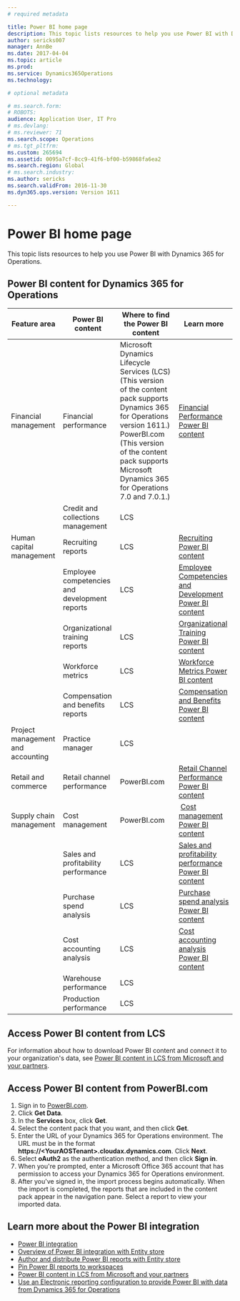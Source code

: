 ```yaml
---
# required metadata

title: Power BI home page
description: This topic lists resources to help you use Power BI with Dynamics 365 for Operations.
author: sericks007
manager: AnnBe
ms.date: 2017-04-04
ms.topic: article
ms.prod: 
ms.service: Dynamics365Operations
ms.technology: 

# optional metadata

# ms.search.form: 
# ROBOTS: 
audience: Application User, IT Pro
# ms.devlang: 
# ms.reviewer: 71
ms.search.scope: Operations
# ms.tgt_pltfrm: 
ms.custom: 265694
ms.assetid: 0095a7cf-8cc9-41f6-bf00-b59868fa6ea2
ms.search.region: Global
# ms.search.industry: 
ms.author: sericks
ms.search.validFrom: 2016-11-30
ms.dyn365.ops.version: Version 1611

---
```


# Power BI home page

This topic lists resources to help you use Power BI with Dynamics 365 for Operations.

Power BI content for Dynamics 365 for Operations
------------------------------------------------

| **Feature area**                  | **Power BI content**                          | **Where to find the Power BI content**                                                                                                                                                                                         | **Learn more**                                                                                                                                                               |
|-----------------------------------|-----------------------------------------------|--------------------------------------------------------------------------------------------------------------------------------------------------------------------------------------------------------------------------------|------------------------------------------------------------------------------------------------------------------------------------------------------------------------------|
| Financial management              | Financial performance                         | Microsoft Dynamics Lifecycle Services (LCS) (This version of the content pack supports Dynamics 365 for Operations version 1611.) PowerBI.com (This version of the content pack supports Microsoft Dynamics 365 for Operations 7.0 and 7.0.1.) | [Financial Performance Power BI content](financial-performance-power-bi-content-pack.md)                                               |
|                                   | Credit and collections management             | LCS                                                                                                                                                                                                                            |                                                                                                                                                                              |
| Human capital management          | Recruiting reports                            | LCS                                                                                                                                                                                                                            | [Recruiting Power BI content](recruiting-analysis-power-bi-content-pack.md)                                                       |
|                                   | Employee competencies and development reports | LCS                                                                                                                                                                                                                            | [Employee Competencies and Development Power BI content](employee-competencies-and-development-analysis-power-bi-content-pack.md) |
|                                   | Organizational training reports               | LCS                                                                                                                                                                                                                            | [Organizational Training Power BI content](organizational-training-analysis-power-bi-content-pack.md)                             |
|                                   | Workforce metrics                             | LCS                                                                                                                                                                                                                            | [Workforce Metrics Power BI content](workforce-analysis-power-bi-content-pack.md)                                                 |
|                                   | Compensation and benefits reports             | LCS                                                                                                                                                                                                                            | [Compensation and Benefits Power BI content](compensation-and-benefits-analysis-power-bi-content-pack.md)                         |
| Project management and accounting | Practice manager                              | LCS                                                                                                                                                                                                                            |                                                                                                                                                                              |
| Retail and commerce               | Retail channel performance                    | PowerBI.com                                                                                                                                                                                                                    | [Retail Channel Performance Power BI content](retail-channel-performance-dashboard-power-bi-data.md)                 |
| Supply chain management           | Cost management                               | PowerBI.com                                                                                                                                                                                                                    |  [Cost management Power BI content](cost-management-content-pack.md)                                                          |
|                                   | Sales and profitability performance           | LCS                                                                                                                                                                                                                            | [Sales and profitability performance Power BI content](sales-profitability-performance-content-pack.md)          |
|                                   | Purchase spend analysis                       | LCS                                                                                                                                                                                                                            | [Purchase spend analysis Power BI content](purchase-content-pack-for-power-bi.md)                                                 |
|                                   | Cost accounting analysis                      | LCS                                                                                                                                                                                                                            | [Cost accounting analysis Power BI content](cost-accounting-analysis-content-pack.md)                                         |
|                                   | Warehouse performance                         | LCS                                                                                                                                                                                                                            |                                                                                                                                                                              |
|                                   | Production performance                        | LCS                                                                                                                                                                                                                            |                                                                                                                                                                              |

## Access Power BI content from LCS
For information about how to download Power BI content and connect it to your organization's data, see [Power BI content in LCS from Microsoft and your partners](power-bi-content-microsoft-partners.md).

## Access Power BI content from PowerBI.com
1.  Sign in to [PowerBI.com](https://www.powerbi.com/).
2.  Click **Get Data**.
3.  In the **Services** box, click **Get**.
4.  Select the content pack that you want, and then click **Get**.
5.  Enter the URL of your Dynamics 365 for Operations environment. The URL must be in the format **https://&lt;YourAOSTenant&gt;.cloudax.dynamics.com**. Click **Next**.
6.  Select **oAuth2** as the authentication method, and then click **Sign in**.
7.  When you're prompted, enter a Microsoft Office 365 account that has permission to access your Dynamics 365 for Operations environment.
8.  After you've signed in, the import process begins automatically. When the import is completed, the reports that are included in the content pack appear in the navigation pane. Select a report to view your imported data.

## Learn more about the Power BI integration
-   [Power BI integration](power-bi-integration.md)
-   [Overview of Power BI integration with Entity store](power-bi-integration-entity-store.md)
-   [Author and distribute Power BI reports with Entity store](author-distribute-power-bi-reports.md)
-   [Pin Power BI reports to workspaces](pin-power-bi-reports.md)
-   [Power BI content in LCS from Microsoft and your partners](power-bi-content-microsoft-partners.md)
-   [Use an Electronic reporting configuration to provide Power BI with data from Dynamics 365 for Operations](general-electronic-reporting-report-configuration-get-data-powerbi.md)




